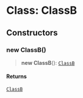 # Class: ClassB

## Constructors

### new ClassB()

> **new ClassB**(): [`ClassB`](module-2.Class.ClassB.md)

#### Returns

[`ClassB`](module-2.Class.ClassB.md)
